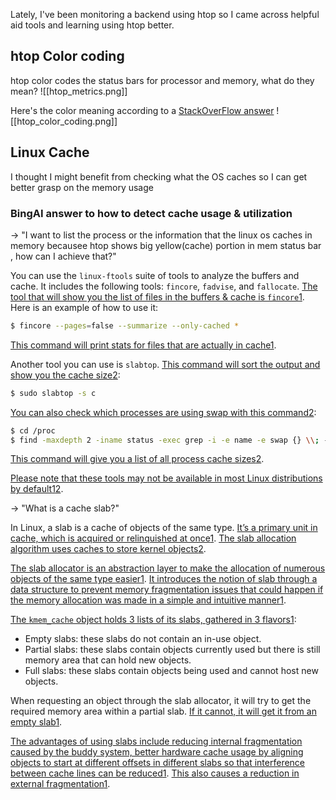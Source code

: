 Lately, I've been monitoring a backend using htop so I came across helpful aid tools and learning using htop better.

## htop Color coding
htop color codes the status bars for processor and memory, what do they mean?
![[htop_metrics.png]]

Here's the color meaning according to a [StackOverFlow answer](https://serverfault.com/a/180724/328649)
![[htop_color_coding.png]]

## Linux Cache

I thought I might benefit from checking what the OS caches so I can get better grasp on the memory usage

### BingAI answer to how to detect cache usage & utilization

-> "I want to list the process or the information that the linux os caches in memory becausee htop shows big yellow(cache) portion in mem status bar , how can I achieve that?"

You can use the `linux-ftools` suite of tools to analyze the buffers and cache. It includes the following tools: `fincore`, `fadvise`, and `fallocate`. [The tool that will show you the list of files in the buffers & cache is `fincore`](https://stackoverflow.com/questions/210809/how-can-you-tell-whether-a-file-is-being-cached-in-memory-in-linux)[1](https://stackoverflow.com/questions/210809/how-can-you-tell-whether-a-file-is-being-cached-in-memory-in-linux). Here is an example of how to use it:

```bash
$ fincore --pages=false --summarize --only-cached *
```

[This command will print stats for files that are actually in cache](https://stackoverflow.com/questions/210809/how-can-you-tell-whether-a-file-is-being-cached-in-memory-in-linux)[1](https://stackoverflow.com/questions/210809/how-can-you-tell-whether-a-file-is-being-cached-in-memory-in-linux).

Another tool you can use is `slabtop`. [This command will sort the output and show you the cache size](https://askubuntu.com/questions/920609/determining-the-source-of-memory-cache-usage)[2](https://askubuntu.com/questions/920609/determining-the-source-of-memory-cache-usage):

```bash
$ sudo slabtop -s c
```

[You can also check which processes are using swap with this command](https://askubuntu.com/questions/920609/determining-the-source-of-memory-cache-usage)[2](https://askubuntu.com/questions/920609/determining-the-source-of-memory-cache-usage):

```bash
$ cd /proc
$ find -maxdepth 2 -iname status -exec grep -i -e name -e swap {} \\; -exec echo \"---\" \\;
```

[This command will give you a list of all process cache sizes](https://askubuntu.com/questions/920609/determining-the-source-of-memory-cache-usage)[2](https://askubuntu.com/questions/920609/determining-the-source-of-memory-cache-usage).

[Please note that these tools may not be available in most Linux distributions by default](https://stackoverflow.com/questions/210809/how-can-you-tell-whether-a-file-is-being-cached-in-memory-in-linux)[1](https://stackoverflow.com/questions/210809/how-can-you-tell-whether-a-file-is-being-cached-in-memory-in-linux)[2](https://askubuntu.com/questions/920609/determining-the-source-of-memory-cache-usage).


-> "What is a cache slab?"

In Linux, a slab is a cache of objects of the same type. [It’s a primary unit in cache, which is acquired or relinquished at once](https://stackoverflow.com/questions/14450133/slab-memory-management)[1](https://stackoverflow.com/questions/14450133/slab-memory-management). [The slab allocation algorithm uses caches to store kernel objects](https://www.geeksforgeeks.org/operating-system-allocating-kernel-memory-buddy-system-slab-system/)[2](https://www.geeksforgeeks.org/operating-system-allocating-kernel-memory-buddy-system-slab-system/).

[The slab allocator is an abstraction layer to make the allocation of numerous objects of the same type easier](https://stackoverflow.com/questions/14450133/slab-memory-management)[1](https://stackoverflow.com/questions/14450133/slab-memory-management). [It introduces the notion of slab through a data structure to prevent memory fragmentation issues that could happen if the memory allocation was made in a simple and intuitive manner](https://stackoverflow.com/questions/14450133/slab-memory-management)[1](https://stackoverflow.com/questions/14450133/slab-memory-management).

[The `kmem_cache` object holds 3 lists of its slabs, gathered in 3 flavors](https://stackoverflow.com/questions/14450133/slab-memory-management)[1](https://stackoverflow.com/questions/14450133/slab-memory-management):

- Empty slabs: these slabs do not contain an in-use object.
- Partial slabs: these slabs contain objects currently used but there is still memory area that can hold new objects.
- Full slabs: these slabs contain objects being used and cannot host new objects.

When requesting an object through the slab allocator, it will try to get the required memory area within a partial slab. [If it cannot, it will get it from an empty slab](https://stackoverflow.com/questions/14450133/slab-memory-management)[1](https://stackoverflow.com/questions/14450133/slab-memory-management).

[The advantages of using slabs include reducing internal fragmentation caused by the buddy system, better hardware cache usage by aligning objects to start at different offsets in different slabs so that interference between cache lines can be reduced](https://stackoverflow.com/questions/14450133/slab-memory-management)[1](https://stackoverflow.com/questions/14450133/slab-memory-management). [This also causes a reduction in external fragmentation](https://stackoverflow.com/questions/14450133/slab-memory-management)[1](https://stackoverflow.com/questions/14450133/slab-memory-management).
